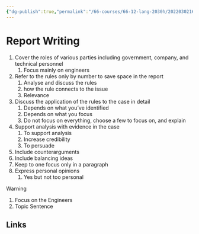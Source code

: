 ```yaml
---
{"dg-publish":true,"permalink":"/66-courses/66-12-lang-2030h/20220302165714-report-writing/","dgHomeLink":true,"dgPassFrontmatter":false}
---
```



# Report Writing

1. Cover the roles of various parties including government, company, and technical personnel
   1. Focus mainly on engineers
2. Refer to the rules only by number to save space in the report
   1. Analyse and discuss the rules
   2. how the rule connects to the issue
   3. Relevance
3. Discuss the application of the rules to the case in detail
   1. Depends on what you’ve identified
   2. Depends on what you focus
   3. Do not focus on everything, choose a few to focus on, and explain
4. Support analysis with evidence in the case
   1. To support analysis
   2. Increase credibility
   3. To persuade
5. Include counterarguments
6. Include balancing ideas
7. Keep to one focus only in a paragraph
8. Express personal opinions
   1. Yes but not too personal

> [!warning]
> 1. Focus on the Engineers
> 2. Topic Sentence
> 

## Links
